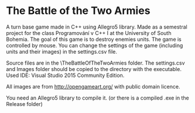 # The Battle of the Two Armies
A turn base game made in C++ using Allegro5 library. Made as a semestral project for the class Programování v C++ I at the University of South Bohemia. The goal of this game is to destroy enemies units. The game is controlled by mouse. You can change the settings of the game (including units and their images) in the settings.csv file.

Source files are in the \TheBattleOfTheTwoArmies folder. The settings.csv and Images folder should be copied to the directory with the executable.
Used IDE: Visual Studio 2015 Community Edition.

All images are from http://opengameart.org/ with public domain licence.

You need an Allegro5 library to compile it. (or there is a compiled .exe in the Release folder)
